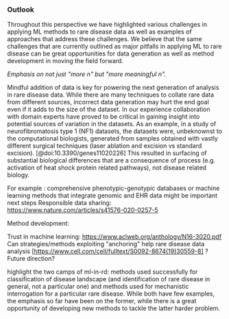 ### Outlook

Throughout this perspective we have highlighted various challenges in applying ML methods to rare disease data as well as examples of approaches that address these challenges.
We believe that the same challenges that are currently outlined as major pitfalls in applying ML to rare disease can be great opportunities for data generation as well as method development in moving the field forward.

_Emphasis on not just "more n" but "more meaningful n"._

Mindful addition of data is key for powering the next generation of analysis in rare disease data.
While there are many techniques to collate rare data from different sources, incorrect data generation may hurt the end goal even if it adds to the size of the dataset.
In our experience collaboration with domain experts have proved to be critical in gaining insight into potential sources of variation in the datasets.
As an example, in a study of neurofibromatosis type 1 (NF1) datasets, the datasets were, unbeknownst to the computational biologists, generated from samples obtained with vastly different surgical techniques (laser ablation and excision vs standard excision). [@doi:10.3390/genes11020226] 
This resulted in surfacing of substantial biological differences that are a consequence of process (e.g. activation of heat shock protein related pathways), not disease related biology. 



For example : comprehensive phenotypic-genotypic databases or machine learning methods that integrate genomic and EHR data might be important next steps
Responsible data sharing: https://www.nature.com/articles/s41576-020-0257-5

Method development:

Trust in machine learning: https://www.aclweb.org/anthology/N16-3020.pdf
Can strategies/methods exploiting "anchoring" help rare disease data analysis [https://www.cell.com/cell/fulltext/S0092-8674(19)30559-8] ? Future direction?





highlight the two camps of ml-in-rd: methods used successfully for classification of disease landscape (and identification of rare disease in general, not a particular one) and methods used for mechanistic interrogation for a particular rare disease. 
While both have few examples, the emphasis so far have been on the former, while there is a great opportunity of developing new methods to tackle the latter harder problem.
